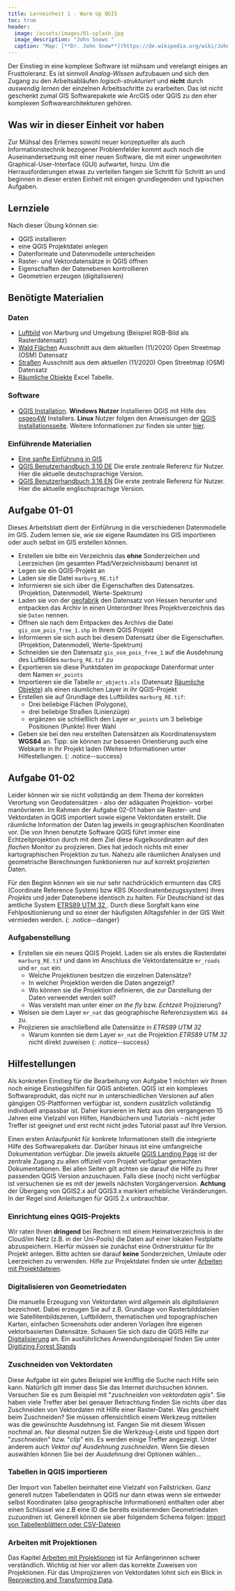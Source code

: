 ```yaml
---
title: Lerneinheit 1 - Warm Up QGIS
toc: true
header:
  image: /assets/images/01-splash.jpg
  image_description: "John Snows "
  caption: "Map: [**Dr. John Snow**](https://de.wikipedia.org/wiki/John_Snow_(Mediziner)) [Wellcome Library via wikimedia](https://w.wiki/QtV)"
---
```

Der Einstieg in eine komplexe Software ist mühsam und verelangt einiges an Frusttoleranz. Es ist sinnvoll *Analog-Wissen* aufzubauen und sich den Zugang zu den Arbeitsabläufen *logisch-strukturiert* und **nicht** durch *auswendig lernen* der einzelnen Arbeitsschritte zu erarbeiten. Das ist nicht geschenkt zumal GIS Softwarepakete wie ArcGIS oder QGIS zu den eher komplexen Softwarearchitekturen gehören.
<!--more-->
## Was wir in dieser Einheit vor haben
Zur Mühsal des Erlernes sowohl neuer konzeptueller als auch Informationstechnik bezogener Problemfelder kommt auch noch die Auseinandersetzung mit einer neuen Software, die mit einer ungewohnten Graphical-User-Interface (GUI) aufwartet, hinzu. Um die Herrausforderungen etwas zu verteilen fangen sie Schritt für Schritt an und beginnen in dieser ersten Einheit mit einigen grundlegenden und typischen Aufgaben.  

## Lernziele 

Nach dieser Übung können sie:
  *  QGIS installieren
  *  eine QGIS Projektdatei anlegen
  *  Datenformate und Datenmodelle unterscheiden
  *  Raster- und Vektordatensätze in QGIS öffnen
  *  Eigenschaften der Datenebenen kontrollieren
  *  Geometrien erzeugen (digitalisieren)


## Benötigte Materialien

### Daten
  * [Luftbild](https://raw.githubusercontent.com/GeoMOER/moer-bsc-geoinfo-basic/master/docs/assets/data/marburg_RE.tif) von Marburg und Umgebung (Beispiel RGB-Bild als Rasterdatensatz)
  * [Wald Flächen](https://raw.githubusercontent.com/GeoMOER/moer-bsc-geoinfo-basic/master/docs/assets/data/mr_nat.zip) Ausschnitt aus dem aktuellen (11/2020) Open Streetmap (OSM) Datensatz
  * [Straßen](https://raw.githubusercontent.com/GeoMOER/moer-bsc-geoinfo-basic/master/docs/assets/data/mr_roads.zip) Ausschnitt aus dem aktuellen (11/2020) Open Streetmap (OSM) Datensatz
  * [Räumliche Objekte](https://raw.githubusercontent.com/GeoMOER/moer-bsc-geoinfo-basic/master/docs/assets/data/mr_objects.xls) Excel Tabelle.

### Software
  * [QGIS Installation](https://www.qgis.org/de/site/forusers/alldownloads.html). **Windows Nutzer** Installieren QGIS mit Hilfe des [osgeo4W](http://download.osgeo.org/osgeo4w/osgeo4w-setup-x86_64.exe) Installers. **Linux** Nutzer folgen den Anweisungen der [QGIS Installationsseite](https://www.qgis.org/de/site/forusers/alldownloads.html#linux). Weitere Informationen zur finden sie unter  [hier](https://r-spatial.github.io/link2GI/articles/link2GI6.html).

### Einführende Materialien
  * [Eine sanfte Einführung in GIS](https://docs.qgis.org/3.10/de/docs/gentle_gis_introduction/index.html)
  * [QGIS Benutzerhandbuch 3.10 DE](https://docs.qgis.org/3.10/de/docs/user_manual/index.html) Die erste zentrale Referenz für Nutzer. Hier die aktuelle deutschsprachige Version. 
  * [QGIS Benutzerhandbuch 3.16 EN](https://docs.qgis.org/3.16/en/docs/user_manual/index.html) Die erste zentrale Referenz für Nutzer. Hier die aktuelle englischsprachige Version. 
  


## Aufgabe 01-01

Dieses Arbeitsblatt dient der Einführung in die verschiedenen Datenmodelle im GIS. Zudem lernen sie, wie sie eigene Raumdaten ins GIS importieren oder auch selbst im GIS erstellen können.

  * Erstellen sie bitte ein Verzeichnis das **ohne** Sonderzeichen und Leerzeichen (im gesamten Pfad/Verzeichnisbaum) benannt ist
  * Legen sie ein QGIS-Projekt an
  * Laden sie die Datei `marburg_RE.tif` 
  * Informieren sie sich über die Eigenschaften des Datensatzes. (Projektion, Datenmodell, Werte-Spektrum)
  * Laden sie von der [geofabrik](http://download.geofabrik.de/) den Datensatz von Hessen herunter und entpacken das Archiv in einen Unterordner Ihres Projektverzeichnis das sie `Daten` nennen.
  * Öffnen sie nach dem Entpacken des Archivs die Datei `gis_osm_pois_free_1.shp` in Ihrem QGIS Projekt
  * Informieren sie sich auch bei diesem Datensatz über die Eigenschaften. (Projektion, Datenmodell, Werte-Spektrum)
  * Schneiden sie den Datensatz `gis_osm_pois_free_1` auf die Ausdehnung des Luftbildes `marburg_RE.tif` zu 
  * Exportieren sie diese Punktdaten im *geopackage* Datenformat unter dem Namen `mr_points`
  * Importieren sie die Tabelle `mr_objects.xls` (Datensatz [Räumliche Objekte](https://raw.githubusercontent.com/GeoMOER/moer-bsc-geoinfo-basic/master/docs/assets/data/mr_objects.xls)) als einen räumlichen Layer in ihr QGIS-Projekt
  * Erstellen sie auf Grundlage des Luftbildes `marburg_RE.tif`:
      * Drei beliebige Flächen (Polygone), 
      * drei beliebige Straßen (Linienzüge) 
      * ergänzen sie schließlich den Layer `mr_points` um 3 beliebige Positionen (Punkte) Ihrer Wahl
  * Geben sie bei den neu erstellten Datensätzen als Koordinatensystem **WGS84** an. Tipp: sie können zur besseren Orientierung auch eine Webkarte in Ihr Projekt laden (Weitere Informationen unter Hilfestellungen.
{: .notice--success}



## Aufgabe 01-02 

Leider können wir sie nicht vollständig an dem Thema der korrekten Verortung von Geodatensätzen - also der adäquaten Projektion- vorbei manövrieren. Im Rahmen der Aufgabe 02-01 haben sie Raster- und Vektordaten in QGIS importiert sowie eigene Vektordaten erstellt. Die räumliche Information der Daten lag jeweils in geographischen Koordinaten vor. Die von Ihnen benutzte Software QGIS führt immer eine Echtzeitprojektion durch mit dem Ziel diese Kugelkoordinaten auf den *flachen* Monitor zu projizieren. Dies hat jedoch nichts mit einer kartographischen Projektion zu tun. Nahezu alle räumlichen Analysen und geometrische Berechnungen funktionieren nur auf korrekt projizierten Daten.

Für den Beginn können wir sie nur sehr nachdrücklich ermuntern das CRS (Coordinate Reference System) bzw KBS (Koordinatenbezugssystem) ihres *Projekts* und jeder Datenebene identisch zu halten. Für Deutschland ist das amtliche System [ETRS89 UTM 32 ](https://epsg.io/25832). Durch diese Sorgfalt kann eine Fehlpositionierung und so einer der häufigsten Alltagsfehler in der GIS Welt vermieden werden.
{: .notice--danger}

### Aufgabenstellung
* Erstellen sie ein neues QGIS Projekt. Laden sie als erstes die Rasterdatei `marburg_RE.tif` und dann im Anschluss die Vektordatensätze `mr_roads` und `mr_nat` ein.
   * Welche Projektionen besitzen die einzelnen Datensätze?
   * In welcher Projektion werden die Daten angezeigt? 
   * Wo können sie die Projektion definieren, die zur Darstellung der Daten verwendet werden soll?
   * Was versteht man unter einer *on the fly* bzw. *Echtzeit* Projizierung?
* Weisen sie dem Layer `mr_nat` das geographische Referenzsystem `WGS 84` zu. 
* Projizieren sie anschließend alle Datensätze in *ETRS89 UTM 32* 
   * Warum konnten sie dem Layer `mr_nat` die Projektion *ETRS89 UTM 32* nicht direkt zuweisen
{: .notice--success}

## Hilfestellungen

Als konkreten Einstieg für die Bearbeitung von Aufgabe 1 möchten wir Ihnen noch einige Einstiegshilfen für QGIS anbieten. QGIS ist ein komplexes Softwareprodukt, das nicht nur in  unterschiedlichen Versionen auf allen gängigen OS-Plattformen verfügbar ist, sondern zusätzlich vollständig individuell anpassbar ist. Daher kursieren im Netz aus den vergangenen 15 Jahren eine Vielzahl von Hilfen, Handbüchern und Tutorials - nicht jeder Treffer ist geeignet und erst recht nicht jedes Tutorial passt auf Ihre Version.

Einen ersten Anlaufpunkt für konkrete Informationen stellt die integrierte Hilfe des Softwarepakets dar. Darüber hinaus ist eine umfangreiche Dokumentation verfügbar. Die jeweils aktuelle [QGIS Landing Page](https://www.qgis.org/de/site/forusers/index.html) ist der zentrale Zugang zu allen offiziell vom Projekt verfügbar gemachten Dokumentationen. Bei allen Seiten gilt achten sie darauf die Hilfe zu Ihrer passenden QGIS Version anzuschauen. Falls diese (noch) nicht verfügbar ist versuchenen sie es mit der jeweils nächsten Vorgängerversion. **Achtung** der Übergang von QGIS2.x auf QGIS3.x markiert erhebliche Veränderungen. In der Regel sind Anleitungen für QGIS  2.x unbrauchbar. 


### Einrichtung eines QGIS-Projekts 

Wir raten Ihnen **dringend** bei Rechnern mit einem Heimatverzeichnis in der Cloud/im Netz (z.B. in der Uni-Pools) die Daten auf einer lokalen Festplatte abzuspeichern.  Hierfür müssen sie zunächst eine Ordnerstruktur für Ihr Projekt anlegen. Bitte achten sie darauf **keine** Sonderzeichen, Umlaute oder Leerzeichen zu verwenden. Hilfe zur Projektdatei finden sie unter [Arbeiten mit Projektdateien](https://docs.qgis.org/3.10/de/docs/user_manual/introduction/project_files.html).

### Digitalisieren von Geometriedaten

Die manuelle Erzeugung von Vektordaten wird allgemein als *digitalisieren* bezeichnet. Dabei erzeugen Sie auf z.B. Grundlage von Rasterbilddateien wie Satellitenbildszenen, Luftbildern, thematischen und topographischen Karten, einfachen Screenshots oder anderen Vorlagen Ihre eigenen vektorbasierten Datensätze. Schauen Sie sich dazu die QGIS Hilfe zur  [Digitalisierung](https://docs.qgis.org/3.10/de/docs/user_manual/working_with_vector/editing_geometry_attributes.html) an. Ein ausführliches Anwendungsbeispiel finden Sie unter [Digitizing Forest Stands](https://docs.qgis.org/3.10/en/docs/training_manual/forestry/stands_digitazing.html)

### Zuschneiden von Vektordaten 
Diese Aufgabe ist ein gutes Beispiel wie knifflig die Suche nach Hilfe sein kann. Natürlich gilt immer dass Sie das Internet durchsuchen können. Versuchen Sie es zum Beispiel mit "*zuschneiden von vektordaten qgis*". Sie haben viele Treffer aber bei genauer Betrachtung finden Sie nichts über das Zuschneiden von Vektordaten mit Hilfe einer Raster-Datei. Was geschieht beim Zuschneiden? Sie müssen offensichtlich einem Werkzeug mitteilen was die gewünschte Ausdehnung ist. Fangen Sie mit diesem Wissen nochmal an. Nur diesmal nutzen Sie die Werkzeug-Leiste und tippen dort "*zuschneiden*" bzw. "*clip*" ein. Es werden einige Treffer angezeigt. Unter anderem auch *Vektor auf Ausdehnung zuschneiden*. Wenn Sie diesen auswählen können Sie bei der *Ausdehnung* drei Optionen wählen...

###  Tabellen in QGIS importieren
Der Import von Tabellen beinhaltet eine Vielzahl von Fallstricken. Ganz generell nutzen Tabellendaten in QGIS nur dann etwas wenn sie entweder selbst Koordinaten (also geographische Informationen) enthalten oder aber einen Schlüssel wie z.B eine ID die bereits existierenden Geometriedaten zuzuordnen ist. Generell können sie aber folgendem Schema folgen:
[Import von Tabellenblättern oder CSV-Dateien](http://www.qgistutorials.com/de/docs/3/importing_spreadsheets_csv.html)

### Arbeiten mit Projektionen
Das Kapitel 
[Arbeiten mit Projektionen](https://docs.qgis.org/3.10/de/docs/user_manual/working_with_projections/working_with_projections.html) ist für Anfängerinnen schwer verständlich. Wichtig ist hier vor allem das korrekte Zuweisen von Projektionen. Für das Umprojizieren von Vektordaten lohnt sich ein Blick in [Reprojecting and Transforming Data](https://docs.qgis.org/3.10/de/docs/training_manual/vector_analysis/reproject_transform.html).